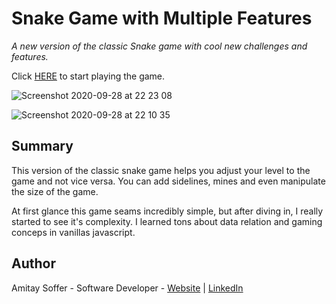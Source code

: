 # Snake Game with Multiple Features

*A new version of the classic Snake game with cool new challenges and features.*

Click [HERE](https://amitaysoffer.github.io/snake-game/) to start playing the game.

![Screenshot 2020-09-28 at 22 23 08](https://user-images.githubusercontent.com/31068256/94487681-4ad5f900-01d9-11eb-973c-095f172747b9.png)

![Screenshot 2020-09-28 at 22 10 35](https://user-images.githubusercontent.com/31068256/94486716-b7e88f00-01d7-11eb-88d5-b1ad5874ad94.png)


## Summary
This version of the classic snake game helps you adjust your level to the game and not vice versa. You can add sidelines, mines and even manipulate the size of the game. 

At first glance this game seams incredibly simple, but after diving in, I really started to see it's complexity. I learned tons about data relation and gaming conceps in vanillas javascript. 

## Author
Amitay Soffer - Software Developer - [Website](https://www.esncz.org/sites/default/files/imce/under-construction.jpg) |  [LinkedIn](https://www.linkedin.com/in/amitay-soffer-137304151/)


